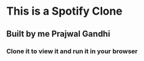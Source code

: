 

# This is a Spotify Clone
## Built by me Prajwal Gandhi
### Clone it to view it and run it in your browser


